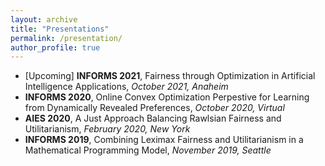 ```yaml
---
layout: archive
title: "Presentations"
permalink: /presentation/
author_profile: true
---
```


- [Upcoming] **INFORMS 2021**, Fairness through Optimization in Artificial Intelligence Applications, *October 2021, Anaheim*
- **INFORMS 2020**, Online Convex Optimization Perpestive for Learning from Dynamically Revealed Preferences, *October 2020, Virtual*
- **AIES 2020**, A Just Approach Balancing Rawlsian Fairness and Utilitarianism, *February 2020, New York*
- **INFORMS 2019**, Combining Leximax Fairness and Utilitarianism in a Mathematical Programming Model, *November 2019, Seattle*
